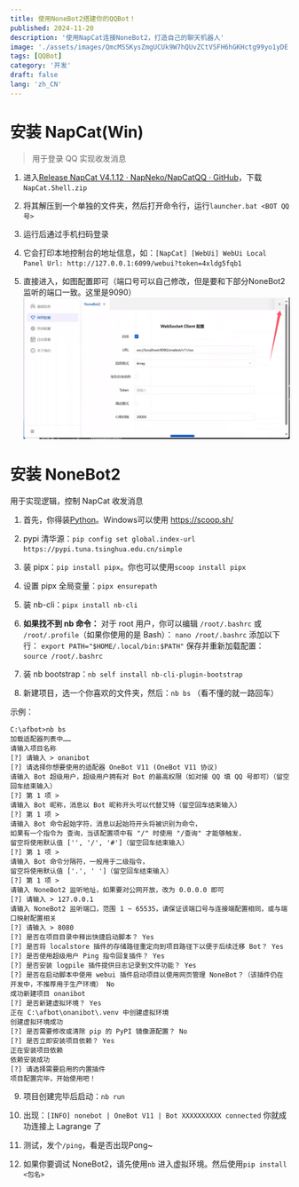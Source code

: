 ```yaml
---
title: 使用NoneBot2搭建你的QQBot！
published: 2024-11-20
description: '使用NapCat连接NoneBot2，打造自己的聊天机器人'
image: './assets/images/QmcMSSKysZmgUCUk9W7hQUvZCtVSFH6hGKHctg99yo1yDE.webp'
tags: [QQBot]
category: '开发'
draft: false 
lang: 'zh_CN'
---
```


# 安装 NapCat(Win)

> 用于登录 QQ 实现收发消息

1. 进入[Release NapCat V4.1.12 · NapNeko/NapCatQQ · GitHub](https://github.com/NapNeko/NapCatQQ/releases/latest)，下载`NapCat.Shell.zip`

2. 将其解压到一个单独的文件夹，然后打开命令行，运行`launcher.bat <BOT QQ号>`

3. 运行后通过手机扫码登录

4. 它会打印本地控制台的地址信息，如：`[NapCat] [WebUi] WebUi Local Panel Url: http://127.0.0.1:6099/webui?token=4xldg5fqb1`

5. 直接进入，如图配置即可（端口号可以自己修改，但是要和下部分NoneBot2监听的端口一致。这里是9090）![](assets/images/2024-11-20-19-21-21-2024-11-20-19-15-39-image.webp)
   
# 安装 NoneBot2

用于实现逻辑，控制 NapCat 收发消息

1. 首先，你得装[Python](https://www.python.org/downloads/)。Windows可以使用 https://scoop.sh/

2. pypi 清华源：`pip config set global.index-url https://pypi.tuna.tsinghua.edu.cn/simple`

3. 装 pipx：`pip install pipx`。你也可以使用`scoop install pipx`

4. 设置 pipx 全局变量：`pipx ensurepath`

5. 装 nb-cli：`pipx install nb-cli`

6. **如果找不到 nb 命令：** 对于 root 用户，你可以编辑 `/root/.bashrc` 或 `/root/.profile`（如果你使用的是 Bash）： `nano /root/.bashrc` 添加以下行： `export PATH="$HOME/.local/bin:$PATH"` 保存并重新加载配置： `source /root/.bashrc`

7. 装 nb bootstrap：`nb self install nb-cli-plugin-bootstrap`

8. 新建项目，选一个你喜欢的文件夹，然后：`nb bs` （看不懂的就一路回车）

示例：

```
C:\afbot>nb bs
加载适配器列表中……
请输入项目名称
[?] 请输入 > onanibot
[?] 请选择你想要使用的适配器 OneBot V11 (OneBot V11 协议)
请输入 Bot 超级用户，超级用户拥有对 Bot 的最高权限（如对接 QQ 填 QQ 号即可）（留空回车结束输入）
[?] 第 1 项 >
请输入 Bot 昵称，消息以 Bot 昵称开头可以代替艾特（留空回车结束输入）
[?] 第 1 项 >
请输入 Bot 命令起始字符，消息以起始符开头将被识别为命令，
如果有一个指令为 查询，当该配置项中有 "/" 时使用 "/查询" 才能够触发，
留空将使用默认值 ['', '/', '#']（留空回车结束输入）
[?] 第 1 项 >
请输入 Bot 命令分隔符，一般用于二级指令，
留空将使用默认值 ['.', ' ']（留空回车结束输入）
[?] 第 1 项 >
请输入 NoneBot2 监听地址，如果要对公网开放，改为 0.0.0.0 即可
[?] 请输入 > 127.0.0.1
请输入 NoneBot2 监听端口，范围 1 ~ 65535，请保证该端口号与连接端配置相同，或与端口映射配置相关
[?] 请输入 > 8080
[?] 是否在项目目录中释出快捷启动脚本？ Yes
[?] 是否将 localstore 插件的存储路径重定向到项目路径下以便于后续迁移 Bot？ Yes
[?] 是否使用超级用户 Ping 指令回复插件？ Yes
[?] 是否安装 logpile 插件提供日志记录到文件功能？ Yes
[?] 是否在启动脚本中使用 webui 插件启动项目以使用网页管理 NoneBot？（该插件仍在开发中，不推荐用于生产环境） No
成功新建项目 onanibot
[?] 是否新建虚拟环境？ Yes
正在 C:\afbot\onanibot\.venv 中创建虚拟环境
创建虚拟环境成功
[?] 是否需要修改或清除 pip 的 PyPI 镜像源配置？ No
[?] 是否立即安装项目依赖？ Yes
正在安装项目依赖
依赖安装成功
[?] 请选择需要启用的内置插件
项目配置完毕，开始使用吧！
```

9. 项目创建完毕后启动：`nb run`

10. 出现：`[INFO] nonebot | OneBot V11 | Bot XXXXXXXXXX connected` 你就成功连接上 Lagrange 了

11. 测试，发个`/ping`，看是否出现Pong~

12. 如果你要调试 NoneBot2，请先使用`nb` 进入虚拟环境。然后使用`pip install <包名>`
